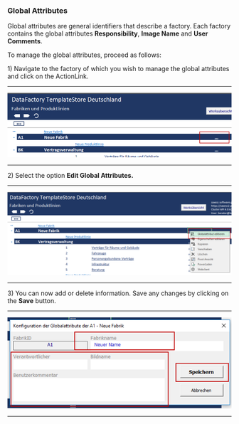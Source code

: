 ### Global Attributes

Global attributes are general identifiers that describe a factory. Each factory contains the global attributes **Responsibility**, **Image Name** and **User Comments**.

To manage the global attributes, proceed as follows:

1\) Navigate to the factory of which you wish to manage the global attributes and click on the ActionLink.

---

![](/assets/Fabrik5.png)

---

2\) Select the option **Edit Global Attributes.**

---

![](/assets/Fabrik15.png)

---

3\) You can now add or delete information. Save any changes by clicking on the **Save** button.

---

![](/assets/Fabrik17.png)

---



